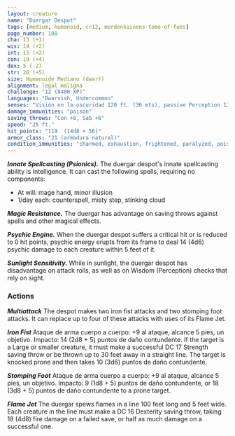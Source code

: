 ```yaml
---
layout: creature
name: "Duergar Despot"
tags: [medium, humanoid, cr12, mordenkainens-tome-of-foes]
page_number: 188
cha: 13 (+1)
wis: 14 (+2)
int: 15 (+2)
con: 19 (+4)
dex: 5 (-2)
str: 20 (+5)
size: Humanoide Mediano (dwarf)
alignment: legal maligna
challenge: "12 (8400 XP)"
languages: "Dwarvish, Undercommon"
senses: "Visión en la oscuridad 120 ft. (36 mts), passive Perception 12"
damage_immunities: "poison"
saving_throws: "Con +8, Sab +6"
speed: "25 ft."
hit_points: "119  (14d8 + 56)"
armor_class: "21 (armadura natural)"
condition_immunities: "charmed, exhaustion, frightened, paralyzed, poisoned"
---
```


***Innate Spellcasting (Psionics).*** The duergar despot's innate spellcasting ability is Intelligence. It can cast the following spells, requiring no components:
* At will: mage hand, minor illusion
* 1/day each: counterspell, misty step, stinking cloud

***Magic Resistance.*** The duergar has advantage on saving throws against spells and other magical effects.

***Psychic Engine.*** When the duergar despot suffers a critical hit or is reduced to 0 hit points, psychic energy erupts from its frame to deal 14 (4d6) psychic damage to each creature within 5 feet of it.

***Sunlight Sensitivity.*** While in sunlight, the duergar despot has disadvantage on attack rolls, as well as on Wisdom (Perception) checks that rely on sight.

### Actions

***Multiattack*** The despot makes two iron fist attacks and two stomping foot attacks. It can replace up to four of these attacks with uses of its Flame Jet.

***Iron Fist*** Ataque de arma cuerpo a cuerpo: +9 al ataque, alcance 5 pies, un objetivo. Impacto: 14 (2d8 + 5) puntos de daño contundente. If the target is a Large or smaller creature, it must make a successful DC 17 Strength saving throw or be thrown up to 30 feet away in a straight line. The target is knocked prone and then takes 10 (3d6) puntos de daño contundente.

***Stomping Foot*** Ataque de arma cuerpo a cuerpo: +9 al ataque, alcance 5 pies, un objetivo. Impacto: 9 (1d8 + 5) puntos de daño contundente, or 18 (3d8 + 5) puntos de daño contundente to a prone target.

***Flame Jet*** The duergar spews flames in a line 100 feet long and 5 feet wide. Each creature in the line must make a DC 16 Dexterity saving throw, taking 18 (4d8) fire damage on a failed save, or half as much damage on a successful one.